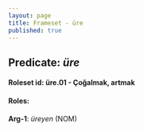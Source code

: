 ```yaml
---
layout: page
title: Frameset - üre
published: true
---
```

<h2>Predicate: <i>üre</i></h2>
<h4>Roleset id: üre.01 - Çoğalmak, artmak<br>
<h4>Roles:</h4>
<b>Arg-1</b>: <i>üreyen</i>  (NOM) <br>
